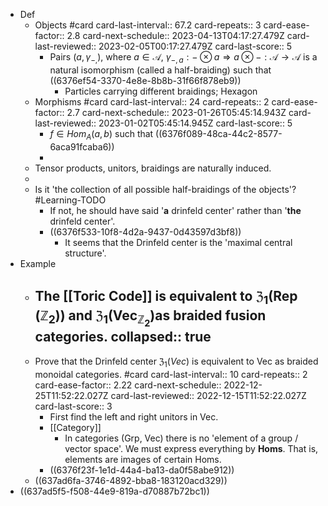 - Def
	- Objects #card
	  card-last-interval:: 67.2
	  card-repeats:: 3
	  card-ease-factor:: 2.8
	  card-next-schedule:: 2023-04-13T04:17:27.479Z
	  card-last-reviewed:: 2023-02-05T00:17:27.479Z
	  card-last-score:: 5
		- Pairs $\left(a, \gamma_{-,}\right)$, where $a \in \mathcal{A}$, $\gamma_{-, a}:-\otimes a \Rightarrow a \otimes-: \mathcal{A} \rightarrow \mathcal{A}$ is a natural isomorphism (called a half-braiding) such that
		  ((6376ef54-3370-4e8e-8b8b-31f66f878eb9))
			- Particles carrying different braidings; Hexagon
	- Morphisms #card
	  card-last-interval:: 24
	  card-repeats:: 2
	  card-ease-factor:: 2.7
	  card-next-schedule:: 2023-01-26T05:45:14.943Z
	  card-last-reviewed:: 2023-01-02T05:45:14.945Z
	  card-last-score:: 5
		- $f\in Hom_A(a,b)$ such that ((6376f089-48ca-44c2-8577-6aca91fcaba6))
		-
	- Tensor products, unitors, braidings are naturally induced.
	-
	- Is it 'the collection of all possible half-braidings of the objects'? #Learning-TODO
		- If not, he should have said '**a** drinfeld center' rather than '**the** drinfeld center'.
		- ((6376f533-10f8-4d2a-9437-0d43597d3bf8))
			- It seems that the Drinfeld center is the 'maximal central structure'.
- Example
	- The [[Toric Code]] is equivalent to $\mathfrak{Z}_1\left(\operatorname{Rep}\left(\mathbb{Z}_2\right)\right)$ and $\mathfrak{Z}_1\left(\operatorname{Vec}_{\mathbb Z_2}\right)$as braided fusion categories.
	  collapsed:: true
		-
	- Prove that the Drinfeld center $\mathfrak Z_1( Vec)$ is equivalent to Vec as braided monoidal categories. #card
	  card-last-interval:: 10
	  card-repeats:: 2
	  card-ease-factor:: 2.22
	  card-next-schedule:: 2022-12-25T11:52:22.027Z
	  card-last-reviewed:: 2022-12-15T11:52:22.027Z
	  card-last-score:: 3
		- First find the left and right unitors in Vec.
		- [[Category]]
			- In categories (Grp, Vec) there is no 'element of a group / vector space'. We must express everything by **Homs**. That is, elements are images of certain Homs.
		- ((6376f23f-1e1d-44a4-ba13-da0f58abe912))
	- ((637ad6fa-3746-4892-bba8-183120acd329))
- ((637ad5f5-f508-44e9-819a-d70887b72bc1))